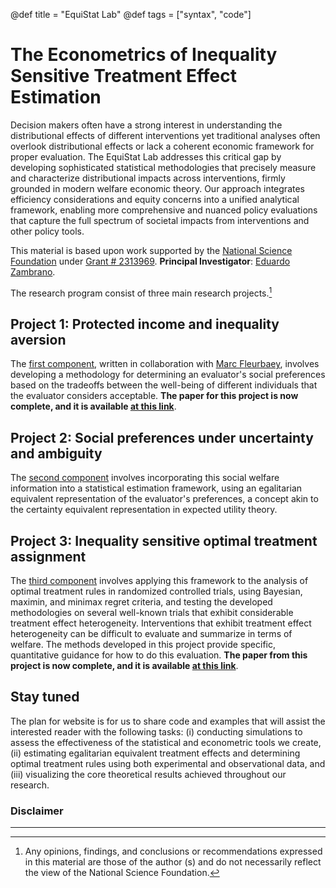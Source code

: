 @def title = "EquiStat Lab"
@def tags = ["syntax", "code"]

# The Econometrics of Inequality Sensitive Treatment Effect Estimation

Decision makers often have a strong interest in understanding the distributional effects of different interventions yet traditional analyses often overlook distributional effects or lack a coherent economic framework for proper evaluation. The EquiStat Lab addresses this critical gap by developing sophisticated statistical methodologies that precisely measure and characterize distributional impacts across interventions, firmly grounded in modern welfare economic theory. Our approach integrates efficiency considerations and equity concerns into a unified analytical framework, enabling more comprehensive and nuanced policy evaluations that capture the full spectrum of societal impacts from interventions and other policy tools.

This material is based upon work supported by the [National Science Foundation](https://www.nsf.gov/) under [Grant # 2313969](https://www.nsf.gov/awardsearch/showAward?AWD_ID=2313969). **Principal Investigator**: [Eduardo Zambrano](https://eduardo-zambrano.github.io/).

The research program consist of three main research projects.[^a]

## Project 1: Protected income and inequality aversion
The [first component](../protected-income/), written in collaboration with [Marc Fleurbaey](https://sites.google.com/site/marcfleurbaey/Home), involves developing a methodology for determining an evaluator's social preferences based on the tradeoffs between the well-being of different individuals that the evaluator considers acceptable. **The paper for this project is now complete, and it is available [at this link](https://osf.io/tnu2q/)**.

## Project 2: Social preferences under uncertainty and ambiguity
The [second component](../uncertainty-and-ambiguity/) involves incorporating this social welfare information into a statistical estimation framework, using an egalitarian equivalent representation of the evaluator's preferences, a concept akin to the certainty equivalent representation in expected utility theory.

## Project 3: Inequality sensitive optimal treatment assignment
The [third component](../treatment-assignment/) involves applying this framework to the analysis of optimal treatment rules in randomized controlled trials, using Bayesian, maximin, and minimax regret criteria, and testing the developed methodologies on several well-known trials that exhibit considerable treatment effect heterogeneity. Interventions that exhibit treatment effect heterogeneity can be difficult to evaluate and summarize in terms of welfare. The methods developed in this project provide specific, quantitative guidance for how to do this evaluation. **The paper from this project is now complete, and it is available [at this link](https://osf.io/wv5jt/)**.

## Stay tuned
The plan for website is for us to share code and examples that will assist the interested reader with the following tasks: (i) conducting simulations to assess the effectiveness of the statistical and econometric tools we create, (ii) estimating egalitarian equivalent treatment effects and determining optimal treatment rules using both experimental and observational data, and (iii) visualizing the core theoretical results achieved throughout our research.


### Disclaimer
[^a]: Any opinions, findings, and conclusions or recommendations expressed in this material are those of the author (s) and do not necessarily reflect the view of the National Science Foundation.

---
